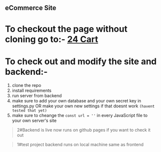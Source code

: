 ## eCommerce Site


# To checkout the page without cloning go to:- [24 Cart](https://prathamtawar.github.io/Ecom/frontend/Home/home.html)


# To check out and modify the site and backend:-
1) clone the repo
2) install requirements
3) run server from backend
4) make sure to add your own database and your own secret key in settings.py OR make your own new settings if that doesnt work ```(havent tested that yet)```
5) make sure to cheange the ```const url = ''``` in every JavaScript file to your own server's site


>2#Backend is live now runs on github pages if you want to check it out

>1#test project backend runs on local machine same as frontend

